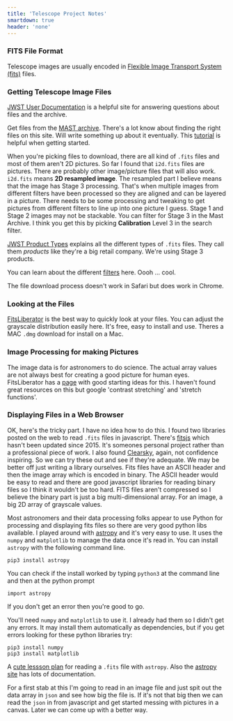 ```yaml
---
title: 'Telescope Project Notes'
smartdown: true
header: 'none'
---
```


### FITS File Format
Telescope images are usually encoded in [Flexible Image Transport System (fits)](https://fits.gsfc.nasa.gov/fits_home.html) files.  

### Getting Telescope Image Files

[JWST User Documentation](https://jwst-docs.stsci.edu) is a helpful site for answering questions about files and the archive. 

Get files from the [MAST archive](https://mast.stsci.edu/portal/Mashup/Clients/Mast/Portal.html).  There's a lot know about finding the right files on this site.  Will write something up about it eventually.  This [tutorial](https://www.space.com/james-webb-space-telescope-image-editing) is helpful when getting started.

When you're picking files to download, there are all kind of `.fits` files and most of them aren't 2D pictures.  So far I found that `i2d.fits` files are pictures.  There are probably other image/picture files that will also work.  `i2d.fits` means **2D resampled image**. The resampled part I believe means that the image has Stage 3 processing.  That's when multiple images from different filters have been processed so they are aligned and can be layered in a picture.  There needs to be some processing and tweaking to get pictures from different filters to line up into one picture I guess.  Stage 1 and Stage 2 images may not be stackable.  You can filter for Stage 3 in the Mast Archive.  I think you get this by picking **Calibration** Level 3 in the search filter.

[JWST Product Types](https://jwst-pipeline.readthedocs.io/en/latest/jwst/data_products/product_types.html) explains all the different types of `.fits` files.  They call them *products* like they're a big retail company. We're using Stage 3 products.


You can learn about the different [filters](https://jwst-docs.stsci.edu/jwst-mid-infrared-instrument/miri-instrumentation/miri-filters-and-dispersers) here.  Oooh ... cool.

The file download process doesn't work in Safari but does work in Chrome.  

### Looking at the Files

[FitsLiberator](https://noirlab.edu/public/products/fitsliberator/) is the best way to quickly look at your files. You can adjust the grayscale distribution easily here.  It's free, easy to install and use.  Theres a MAC `.dmg` download for install on a Mac.

### Image Processing for making Pictures

The image data is for astronomers to do science.  The actual array values are not always best for creating a good picture for human eyes.  FitsLiberator has a [page](https://esahubble.org/projects/fits_liberator/improc/) with good starting ideas for this.  I haven't found great resources on this but google 'contrast stretching' and 'stretch functions'.

### Displaying Files in a Web Browser

OK, here's the tricky part.  I have no idea how to do this.  I found two libraries posted on the web to read `.fits` files in javascript.  There's [fitsjs](https://github.com/astrojs/fitsjs) which hasn't been updated since 2015.  It's someones personal project rather than a professional piece of work.  I also found [Clearsky](http://www.clearskyinstitute.com/fits/), again, not confidence inspiring. So we can try these out and see if they're adequate.  We may be better off just writing a library ourselves.  Fits files have an ASCII header and then the image array which is encoded in binary.  The ASCII header would be easy to read and there are good javascript libraries for reading binary files so I think it wouldn't be too hard.  FITS files aren't compressed so I believe the binary part is just a big multi-dimensional array.  For an image, a big 2D array of grayscale values.  

Most astronomers and their data processing folks appear to use Python for processing and displaying fits files so there are very good python libs available.  I played around with [astropy](https://www.astropy.org) and it's very easy to use.  It uses the `numpy` and `matplotlib` to manage the data once it's read in.  You can install `astropy` with the following command line.

```
pip3 install astropy
```
You can check if the install worked by typing `python3` at the command line and then at the python prompt
```
import astropy
```
If you don't get an error then you're good to go.

You'll need `numpy` and `matplotlib` to use it.  I already had them so I didn't get any errors.  It may install them automatically as dependencies, but if you get errors looking for these python libraries try:
```
pip3 install numpy
pip3 install matplotlib
```

A [cute lessson plan](https://philuttley.github.io/prog4aa_lesson2/10-fitsfiles/index.html) for reading a `.fits` file with `astropy`.  Also the [astropy site](https://www.astropy.org/) has lots of documentation.

For a first stab at this I'm going to read in an image file and just spit out the data array in `json` and see how big the file is.  If it's not that big then we can read the `json` in from javascript and get started messing with pictures in a canvas.  Later we can come up with a better way.


